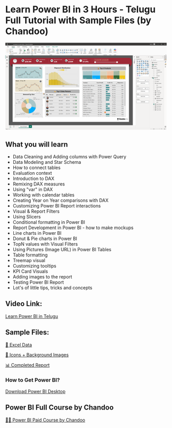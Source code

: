 # Learn Power BI in 3 Hours - Telugu Full Tutorial with Sample Files (by Chandoo)

![Completed Power BI Report](https://github.com/chandoo-org/Power-BI/blob/bef4b33651c742702adba7ac46612fce25589575/Telugu%20Full%20Course/img/report-screenshot.png)

## What you will learn
- Data Cleaning and Adding columns with Power Query
- Data Modeling and Star Schema
- How to connect tables
- Evaluation context
- Introduction to DAX
- Remixing DAX measures
- Using "var" in DAX
- Working with calendar tables
- Creating Year on Year comparisons with DAX
- Customizing Power BI Report interactions
- Visual & Report Filters
- Using Slicers
- Conditional formatting in Power BI
- Report Development in Power BI - how to make mockups
- Line charts in Power BI
- Donut & Pie charts in Power BI
- TopN values with Visual Filters
- Using Pictures (Image URL) in Power BI Tables
- Table formatting
- Treemap visual
- Customizing tooltips
- KPI Card Visuals
- Adding images to the report
- Testing Power BI Report
- Lot's of little tips, tricks and concepts

## Video Link:
[Learn Power BI in Telugu](https://youtu.be/9sEJclxSxFQ)

## Sample Files:

[📃 Excel Data](https://github.com/chandoo-org/Power-BI/blob/main/Telugu%20Full%20Course/sample-chocolate-shipments-data-all-Apr-2025.xlsx)

[📂 Icons + Background Images](https://github.com/chandoo-org/Power-BI/tree/main/Telugu%20Full%20Course/img)

[📊 Completed Report](https://github.com/chandoo-org/Power-BI/blob/main/Telugu%20Full%20Course/powerbi-demo-1.pbix)

### How to Get Power BI?

[Download Power BI Desktop](https://go.microsoft.com/fwlink/?LinkId=2240819&clcid=0x409&culture=en-us&country=us)

## Power BI Full Course by Chandoo

[🧑‍💻 Power BI Paid Course by Chandoo](https://chandoo.org/wp/power-bi-course/)

